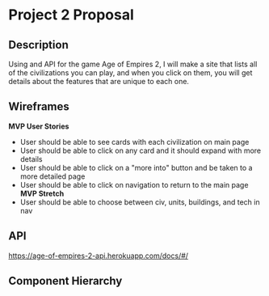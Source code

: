 # Project 2 Proposal
## Description
Using and API for the game Age of Empires 2, I will make a site that lists all of the civilizations you can play, and when you click on them, you will get details about the
features that are unique to each one.

## Wireframes

**MVP User Stories**
  - User should be able to see cards with each civilization on main page
  - User should be able to click on any card and it should expand with more details
  - User should be able to click on a "more into" button and be taken to a more detailed page
  - User should be able to click on navigation to return to the main page
  **MVP Stretch**
  - User should be able to choose between civ, units, buildings, and tech in nav

## API
https://age-of-empires-2-api.herokuapp.com/docs/#/

## Component Hierarchy
